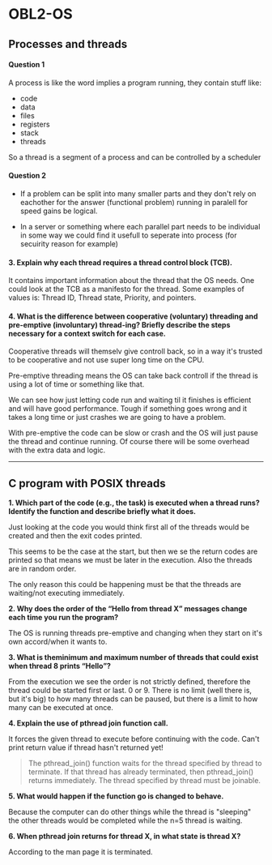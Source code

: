 # OBL2-OS


## Processes and threads

#### Question 1  

A process is like the word implies a program running, they contain stuff like: 

- code
- data 
- files 
- registers 
- stack 
- threads

So a thread is a segment of a process and can be controlled by a scheduler


#### Question 2

- If a problem can be split into many smaller parts and they don't rely on eachother for the answer (functional problem) running in paralell for speed gains be logical.


- In a server or something where each parallel part needs to be individual in some way we could find it usefull to seperate into process (for secuirity reason for example)


####  3. Explain why each thread requires a thread control block (TCB).

It contains important information about the thread that the OS needs. One could look at the TCB as a manifesto for the thread. Some examples of values is: Thread ID, Thread state, Priority, and pointers.


#### 4. What is the difference between cooperative (voluntary) threading and pre-emptive (involuntary) thread-ing?  Briefly describe the steps necessary for a context switch for each case.

Cooperative threads will themselv give controll back, so in a way it's trusted to be cooperative and not use super long time on the CPU.

Pre-emptive threading means the OS can take back controll if the thread is using a lot of time or something like that.

We can see how just letting code run and waiting til it finishes is efficient and will have good performance. Tough if something goes wrong and it takes a long time or just crashes we are going to have a problem.

With pre-emptive the code can be slow or crash and the OS will just pause the thread and continue running. Of course there will be some overhead with the extra data and logic.

-----


## C program with POSIX threads


 **1. Which  part  of  the  code  (e.g.,  the  task)  is  executed  when  a  thread  runs?   Identify  the  function  and describe briefly what it does.**

Just looking at the code you would think first all of the threads would be created and then the exit codes printed.

This seems to be the case at the start, but then we se the return codes are printed so that means we must be later in the execution. Also the threads are in random order.

The only reason this could be happening must be that the threads are waiting/not executing immediately.




**2. Why does the order of the “Hello from thread X” messages change each time you run the program?**

The OS is running threads pre-emptive and changing when they start on it's own accord/when it wants to.


  **3. What is theminimum and maximum number of threads that could exist when thread 8 prints “Hello”?**

From the execution we see the order is not strictly defined, therefore the thread could be started first or last. 0 or 9. There is no limit (well there is, but it's big) to how many threads can be paused, but there is a limit to how many can be executed at once.



  **4. Explain the use of pthread join function call.**

It forces the given thread to execute before continuing with the code. Can't print return value if thread hasn't returned yet!


>The pthread_join() function waits for the thread specified by thread
       to terminate.  If that thread has already terminated, then
       pthread_join() returns immediately.  The thread specified by thread
       must be joinable.



  **5. What would happen if the function go is changed to behave.**

Because the computer can do other things while the thread is "sleeping" the other threads would be completed while the n=5 thread is waiting.



  **6. When pthread join returns for thread X, in what state is thread X?**

According to the man page it is terminated.
